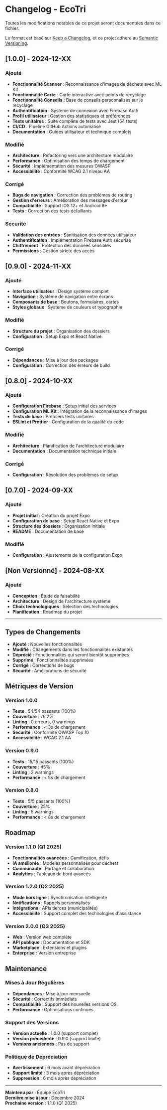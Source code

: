# Changelog - EcoTri

Toutes les modifications notables de ce projet seront documentées dans ce fichier.

Le format est basé sur [Keep a Changelog](https://keepachangelog.com/fr/1.0.0/),
et ce projet adhère au [Semantic Versioning](https://semver.org/lang/fr/).

## [1.0.0] - 2024-12-XX

### Ajouté

- **Fonctionnalité Scanner** : Reconnaissance d'images de déchets avec ML Kit
- **Fonctionnalité Carte** : Carte interactive avec points de recyclage
- **Fonctionnalité Conseils** : Base de conseils personnalisés sur le recyclage
- **Authentification** : Système de connexion avec Firebase Auth
- **Profil utilisateur** : Gestion des statistiques et préférences
- **Tests unitaires** : Suite complète de tests avec Jest (54 tests)
- **CI/CD** : Pipeline GitHub Actions automatisé
- **Documentation** : Guides utilisateur et technique complets

### Modifié

- **Architecture** : Refactoring vers une architecture modulaire
- **Performance** : Optimisation des temps de chargement
- **Sécurité** : Implémentation des mesures OWASP
- **Accessibilité** : Conformité WCAG 2.1 niveau AA

### Corrigé

- **Bugs de navigation** : Correction des problèmes de routing
- **Gestion d'erreurs** : Amélioration des messages d'erreur
- **Compatibilité** : Support iOS 12+ et Android 8+
- **Tests** : Correction des tests défaillants

### Sécurité

- **Validation des entrées** : Sanitisation des données utilisateur
- **Authentification** : Implémentation Firebase Auth sécurisé
- **Chiffrement** : Protection des données sensibles
- **Permissions** : Gestion stricte des accès

## [0.9.0] - 2024-11-XX

### Ajouté

- **Interface utilisateur** : Design système complet
- **Navigation** : Système de navigation entre écrans
- **Composants de base** : Boutons, formulaires, cartes
- **Styles globaux** : Système de couleurs et typographie

### Modifié

- **Structure du projet** : Organisation des dossiers
- **Configuration** : Setup Expo et React Native

### Corrigé

- **Dépendances** : Mise à jour des packages
- **Configuration** : Correction des erreurs de build

## [0.8.0] - 2024-10-XX

### Ajouté

- **Configuration Firebase** : Setup initial des services
- **Configuration ML Kit** : Intégration de la reconnaissance d'images
- **Tests de base** : Premiers tests unitaires
- **ESLint et Prettier** : Configuration de la qualité du code

### Modifié

- **Architecture** : Planification de l'architecture modulaire
- **Documentation** : Documentation technique initiale

### Corrigé

- **Configuration** : Résolution des problèmes de setup

## [0.7.0] - 2024-09-XX

### Ajouté

- **Projet initial** : Création du projet Expo
- **Configuration de base** : Setup React Native et Expo
- **Structure des dossiers** : Organisation initiale
- **README** : Documentation de base

### Modifié

- **Configuration** : Ajustements de la configuration Expo

## [Non Versionné] - 2024-08-XX

### Ajouté

- **Conception** : Étude de faisabilité
- **Architecture** : Design de l'architecture système
- **Choix technologiques** : Sélection des technologies
- **Planification** : Roadmap du projet

---

## Types de Changements

- **Ajouté** : Nouvelles fonctionnalités
- **Modifié** : Changements dans les fonctionnalités existantes
- **Déprécié** : Fonctionnalités qui seront bientôt supprimées
- **Supprimé** : Fonctionnalités supprimées
- **Corrigé** : Corrections de bugs
- **Sécurité** : Améliorations de sécurité

## Métriques de Version

### Version 1.0.0

- **Tests** : 54/54 passants (100%)
- **Couverture** : 76.2%
- **Linting** : 0 erreurs, 0 warnings
- **Performance** : < 3s de chargement
- **Sécurité** : Conformité OWASP Top 10
- **Accessibilité** : WCAG 2.1 AA

### Version 0.9.0

- **Tests** : 15/15 passants (100%)
- **Couverture** : 45%
- **Linting** : 2 warnings
- **Performance** : < 5s de chargement

### Version 0.8.0

- **Tests** : 5/5 passants (100%)
- **Couverture** : 25%
- **Linting** : 5 warnings
- **Performance** : < 8s de chargement

## Roadmap

### Version 1.1.0 (Q1 2025)

- **Fonctionnalités avancées** : Gamification, défis
- **IA améliorée** : Modèles personnalisés pour déchets
- **Communauté** : Partage et collaboration
- **Analytics** : Tableaux de bord avancés

### Version 1.2.0 (Q2 2025)

- **Mode hors ligne** : Synchronisation intelligente
- **Notifications** : Rappels personnalisés
- **Intégrations** : APIs tierces (municipalités)
- **Accessibilité** : Support complet des technologies d'assistance

### Version 2.0.0 (Q3 2025)

- **Web** : Version web complète
- **API publique** : Documentation et SDK
- **Marketplace** : Extensions et plugins
- **Enterprise** : Version entreprise

## Maintenance

### Mises à Jour Régulières

- **Dépendances** : Mise à jour mensuelle
- **Sécurité** : Correctifs immédiats
- **Compatibilité** : Support des nouvelles versions OS
- **Performance** : Optimisations continues

### Support des Versions

- **Version actuelle** : 1.0.0 (support complet)
- **Version précédente** : 0.9.0 (support limité)
- **Versions anciennes** : Pas de support

### Politique de Dépréciation

- **Avertissement** : 6 mois avant dépréciation
- **Support limité** : 3 mois après dépréciation
- **Suppression** : 6 mois après dépréciation

---

**Maintenu par** : Équipe EcoTri  
**Dernière mise à jour** : Décembre 2024  
**Prochaine version** : 1.1.0 (Q1 2025)
